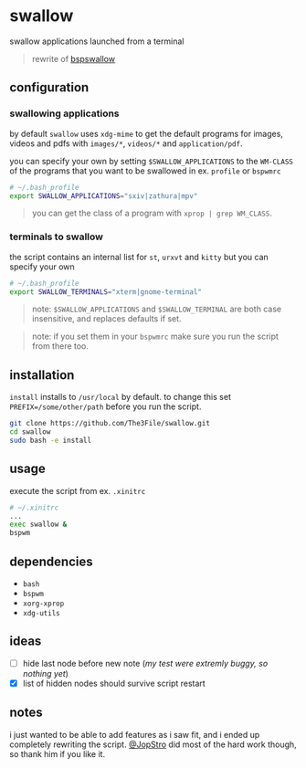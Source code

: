 # swallow

swallow applications launched from a terminal
> rewrite of [bspswallow](https://github.com/JopStro/bspswallow)

## configuration

### swallowing applications
by default `swallow` uses `xdg-mime` to get the default programs for images, videos and pdfs with `images/*`, `videos/*` and `application/pdf`.

you can specify your own by setting `$SWALLOW_APPLICATIONS` to the `WM-CLASS` of the programs that you want to be swallowed in ex. `profile` or `bspwmrc`

``` bash
# ~/.bash_profile
export SWALLOW_APPLICATIONS="sxiv|zathura|mpv"
```

> you can get the class of a program with `xprop | grep WM_CLASS`.

### terminals to swallow
the script contains an internal list for `st`, `urxvt` and `kitty` but you can specify your own

``` bash
# ~/.bash_profile
export SWALLOW_TERMINALS="xterm|gnome-terminal"
```

> note: `$SWALLOW_APPLICATIONS` and `$SWALLOW_TERMINAL` are both case insensitive, and replaces defaults if set.

> note: if you set them in your `bspwmrc` make sure you run the script from there too.

## installation
`install` installs to `/usr/local` by default. to change this set `PREFIX=/some/other/path` before you run the script. 

``` bash
git clone https://github.com/The3File/swallow.git
cd swallow
sudo bash -e install
```

## usage

execute the script from ex. `.xinitrc`
``` bash
# ~/.xinitrc
...
exec swallow &
bspwm
```

## dependencies
* `bash`
* `bspwm`
* `xorg-xprop`
* `xdg-utils` 

## ideas
* [ ] hide last node before new note (*my test were extremly buggy, so nothing yet*)
* [x] list of hidden nodes should survive script restart

## notes
i just wanted to be able to add features as i saw fit, and i ended up completely rewriting the script. [@JopStro](https://github.com/JopStro) did most of the hard work though, so thank him if you like it.
